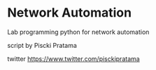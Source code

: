 # Network Automation

Lab programming python for network automation

script by Piscki Pratama

twitter https://www.twitter.com/pisckipratama